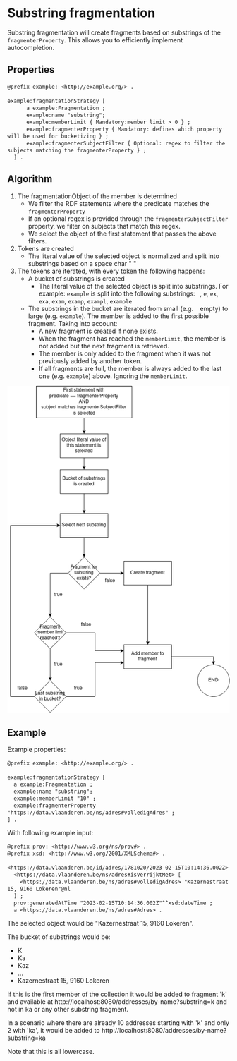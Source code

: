 # Substring fragmentation

Substring fragmentation will create fragments based on substrings of the `fragmenterProperty`.
This allows you to efficiently implement autocompletion.

## Properties

  ```ttl
  @prefix example: <http://example.org/> .
  
  example:fragmentationStrategy [
        a example:Fragmentation ;
        example:name "substring";
        example:memberLimit { Mandatory:member limit > 0 } ;
        example:fragmenterProperty { Mandatory: defines which property will be used for bucketizing } ;
        example:fragmenterSubjectFilter { Optional: regex to filter the subjects matching the fragmenterProperty } ;
    ] .
  ```

## Algorithm

1. The fragmentationObject of the member is determined
   - We filter the RDF statements where the predicate matches the `fragmenterProperty`
   - If an optional regex is provided through the `fragmenterSubjectFilter` property, we filter on subjects that match this regex.
   - We select the object of the first statement that passes the above filters.
2. Tokens are created
   - The literal value of the selected object is normalized and split into substrings based on a space char " "
3. The tokens are iterated, with every token the following happens:
   - A bucket of substrings is created
      - The literal value of the selected object is split into substrings. For example:
        `example` is split into the following substrings: ` `, `e`, `ex`, `exa`, `exam`, `examp`, `exampl`, `example`
   - The substrings in the bucket are iterated from small (e.g. ` ` empty) to large (e.g. `example`). The member is added to the first possible fragment. Taking into account:
     - A new fragment is created if none exists.
     - When the fragment has reached the `memberLimit`, the member is not added but the next fragment is retrieved.
     - The member is only added to the fragment when it was not previously added by another token.
     - If all fragments are full, the member is always added to the last one (e.g. `example`) above. Ignoring the `memberLimit`.

![](content/algorithm.png)

## Example

Example properties:

  ```ttl
  @prefix example: <http://example.org/> .
  
  example:fragmentationStrategy [
    a example:Fragmentation ;
    example:name "substring";
    example:memberLimit "10" ;
    example:fragmenterProperty "https://data.vlaanderen.be/ns/adres#volledigAdres" ;
  ] .
  ```

With following example input:

  ```ttl
  @prefix prov: <http://www.w3.org/ns/prov#> .
  @prefix xsd: <http://www.w3.org/2001/XMLSchema#> .

  <https://data.vlaanderen.be/id/adres/1781020/2023-02-15T10:14:36.002Z>
    <https://data.vlaanderen.be/ns/adres#isVerrijktMet> [ 
      <https://data.vlaanderen.be/ns/adres#volledigAdres> "Kazernestraat 15, 9160 Lokeren"@nl 
    ] ;
    prov:generatedAtTime "2023-02-15T10:14:36.002Z"^^xsd:dateTime ;
    a <https://data.vlaanderen.be/ns/adres#Adres> .
```

The selected object would be "Kazernestraat 15, 9160 Lokeren".

The bucket of substrings would be:
- K
- Ka
- Kaz
- ...
- Kazernestraat 15, 9160 Lokeren

If this is the first member of the collection it would be added to fragment 'k' and available at http://localhost:8080/addresses/by-name?substring=k and not in ka or any other substring fragment.

In a scenario where there are already 10 addresses starting with 'k' and only 2 with 'ka', it would be added to http://localhost:8080/addresses/by-name?substring=ka

Note that this is all lowercase.